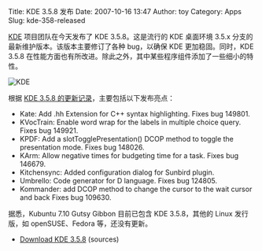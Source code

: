 Title: KDE 3.5.8 发布
Date: 2007-10-16 13:47
Author: toy
Category: Apps
Slug: kde-358-released

[KDE](http://www.kde.org/) 项目团队在今天发布了 KDE 3.5.8。这是流行的
KDE 桌面环境 3.5.x 分支的最新维护版本。该版本主要修订了各种 bug，以确保
KDE 更加稳固。同时，KDE 3.5.8
在性能方面也有所改进。除此之外，其中某些程序组件添加了一些细小的特性。

![KDE](http://i.linuxtoy.org/i/2007/04/kde-logo.jpg)

根据 [KDE 3.5.8
的更新记录](http://www.kde.org/announcements/changelogs/changelog3_5_7to3_5_8.php)，主要包括以下发布亮点：

-   Kate: Add .hh Extension for C++ syntax highlighting. Fixes bug
    149801.
-   KVocTrain: Enable word wrap for the labels in multiple choice query.
    Fixes bug 149921.
-   KPDF: Add a slotTogglePresentation() DCOP method to toggle the
    presentation mode. Fixes bug 148026.
-   KArm: Allow negative times for budgeting time for a task. Fixes bug
    146679.
-   Kitchensync: Added configuration dialog for Sunbird plugin.
-   Umbrello: Code generator for D language. Fixes bug 124805.
-   Kommander: add DCOP method to change the cursor to the wait cursor
    and back Fixes bug 109630.

据悉，Kubuntu 7.10 Gutsy Gibbon 目前已包含 KDE 3.5.8，其他的 Linux
发行版，如 openSUSE、Fedora 等，还没有更新。

- [Download KDE 3.5.8](ftp://ftp.kde.org/pub/kde/stable/3.5.8/src/)
(sources)
